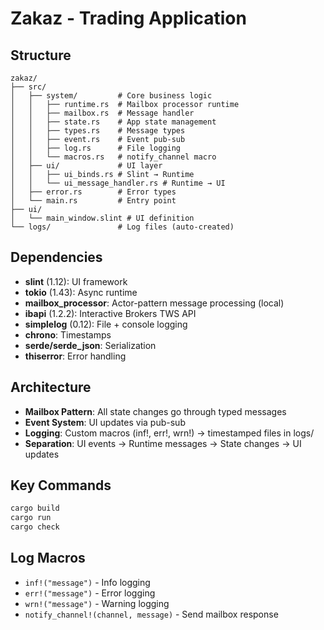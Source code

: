 # Zakaz - Trading Application

## Structure
```
zakaz/
├── src/
│   ├── system/         # Core business logic
│   │   ├── runtime.rs  # Mailbox processor runtime
│   │   ├── mailbox.rs  # Message handler
│   │   ├── state.rs    # App state management
│   │   ├── types.rs    # Message types
│   │   ├── event.rs    # Event pub-sub
│   │   ├── log.rs      # File logging
│   │   └── macros.rs   # notify_channel macro
│   ├── ui/             # UI layer
│   │   ├── ui_binds.rs # Slint → Runtime
│   │   └── ui_message_handler.rs # Runtime → UI
│   ├── error.rs        # Error types
│   └── main.rs         # Entry point
├── ui/
│   └── main_window.slint # UI definition
└── logs/               # Log files (auto-created)
```

## Dependencies
- **slint** (1.12): UI framework
- **tokio** (1.43): Async runtime
- **mailbox_processor**: Actor-pattern message processing (local)
- **ibapi** (1.2.2): Interactive Brokers TWS API
- **simplelog** (0.12): File + console logging
- **chrono**: Timestamps
- **serde/serde_json**: Serialization
- **thiserror**: Error handling

## Architecture
- **Mailbox Pattern**: All state changes go through typed messages
- **Event System**: UI updates via pub-sub
- **Logging**: Custom macros (inf!, err!, wrn!) → timestamped files in logs/
- **Separation**: UI events → Runtime messages → State changes → UI updates

## Key Commands
```bash
cargo build
cargo run
cargo check
```

## Log Macros
- `inf!("message")` - Info logging
- `err!("message")` - Error logging  
- `wrn!("message")` - Warning logging
- `notify_channel!(channel, message)` - Send mailbox response